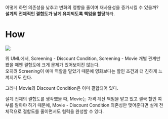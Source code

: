 어떻게 하면 의존성을 낮추고 변화의 영향을 줄이며 재사용성을 증가시킬 수 있을까?  
**설계의 전체적인 결합도가 낮게 유지되도록 책임을 할당**하라.

# How


![](https://blog.kakaocdn.net/dn/bLMkHC/btq8xfhxnuK/bKEQGewNkbZrbYdFSbGzj0/img.png)

위 UML에서, Screening - Discount Condition, Screening - Movie 개별 관계만 봤을 때엔 결합도에 크게 문제가 있어보이진 않는다.  
오히려 Screening이 예매 역할을 맡았기 때문에 영화보다는 할인 조건과 더 친하게 느껴지기도 한다.  

그러나 Movie와 Discount Condition은 이미 결합되어 있다. 

설계 전체의 결합도를 생각했을 때, Movie는 가격 계산 책임을 맡고 있고 결국 할인 여부를 알아야 하기 때문에, Movie - Discount Condition 의존성만 맺어준다면 설계 전체적으로 결합도를 줄이면서도 협력을 완성할 수 있다. 



